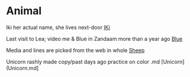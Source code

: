 <!-- CLI-Git/Week1 /prep-exercise/ -->

# Animal

Iki her actual name, she lives next-door  [IKi](Cat.md)

Last visit to Lea;  video me & Blue in Zandaam more than a year ago  [Blue](Dog.md)

Media and lines are picked from the web in whole [Sheep](Sheep.md)

Unicorn rashly made copy/past days ago practice on color .md [Unicorn](Unicorn.md]
 

